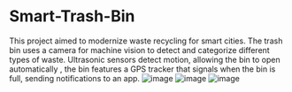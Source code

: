 # Smart-Trash-Bin
This project aimed to modernize waste recycling for smart cities. The trash bin uses a camera for machine vision to  detect and categorize different types of waste. Ultrasonic sensors detect motion, allowing the bin to open automatically  , the bin features a GPS tracker that signals when the bin is full, sending notifications  to an app.
![image](https://github.com/user-attachments/assets/7b0d1e9a-0867-4aad-8fe5-8887e5c25906)
![image](https://github.com/user-attachments/assets/79be8652-94a2-4368-8e3c-3886b0ccc63e)
![image](https://github.com/user-attachments/assets/8466c79e-8f42-4abd-af40-7fa85776b66c)
